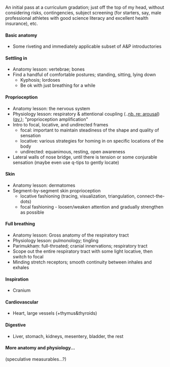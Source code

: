 An initial pass at a curriculum gradation; just off the top of my head, without considering risks, contingencies, subject screening (for starters, say, male professional athletes with good science literacy and excellent health insurance), etc.

#### Basic anatomy
- Some riveting and immediately applicable subset of A&P introductories
	
#### Settling in
- Anatomy lesson: vertebrae; bones
- Find a handful of comfortable postures; standing, sitting, lying down
	- Kyphosis; lordoses
	- Be ok with just breathing for a while
  
#### Proprioception
- Anatomy lesson: the nervous system
- Physiology lesson: respiratory & attentional coupling (..[nb. re: arousal](https://tricycle.org/trikedaily/trauma-meditation/)) ([qv.](https://pubmed.ncbi.nlm.nih.gov/29682753/)); "proprioception amplification"
- Intro to focal, locative, and undirected frames
	- focal: important to maintain steadiness of the shape and quality of sensation
	- locative: various strategies for homing in on specific locations of the body
	- undirected: equanimous, resting, open awareness
- Lateral walls of nose bridge, until there is tension or some conjurable sensation (maybe even use q-tips to gently locate)

#### Skin
- Anatomy lesson: dermatomes
- Segment-by-segment skin proprioception
	- locative fashioning (tracing, visualization, triangulation, connect-the-dots)
	- focal fashioning - loosen/weaken attention and gradually strengthen as possible	

#### Full breathing
- Anatomy lesson: Gross anatomy of the respiratory tract
- Physiology lesson: pulmonology; tingling
- Parimukhaṃ: full-throated; cranial innervations; respiratory tract
- Scope out the entire respiratory tract with some light locative, then switch to focal 
- Minding stretch receptors; smooth continuity between inhales and exhales

#### Inspiration
- Cranium

#### Cardiovascular
- Heart, large vessels (+thymus&thyroids)

#### Digestive
- Liver, stomach, kidneys, mesentery, bladder, the rest

#### More anatomy and physiology...

(speculative measurables...?)
